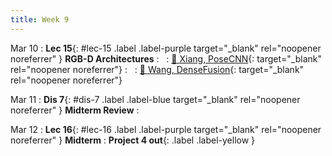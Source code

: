 ```yaml
---
title: Week 9
---
```


 
Mar 10
: **Lec 15**{: #lec-15 .label .label-purple target="_blank" rel="noopener noreferrer" } **RGB-D Architectures**
: &nbsp;
  : [📖 Xiang, PoseCNN](https://arxiv.org/pdf/1711.00199.pdf){: target="_blank" rel="noopener noreferrer"}
: &nbsp;
  : [📖 Wang, DenseFusion](https://arxiv.org/pdf/1901.04780.pdf){: target="_blank" rel="noopener noreferrer"}


Mar 11
: **Dis 7**{: #dis-7 .label .label-blue target="_blank" rel="noopener noreferrer" } **Midterm Review**
: &nbsp;


Mar 12
: **Lec 16**{: #lec-16 .label .label-purple target="_blank" rel="noopener noreferrer" } **Midterm**
: **Project 4 out**{: .label .label-yellow }

